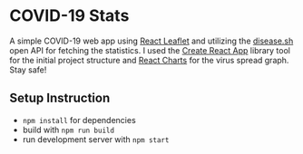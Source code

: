 # COVID-19 Stats

A simple COVID-19 web app using [React Leaflet](https://react-leaflet.js.org/) and utilizing the [disease.sh](https://disease.sh/) open API for fetching the statistics. I used the [Create React App](https://github.com/facebook/create-react-app) library tool for the initial project structure and [React Charts](https://www.npmjs.com/package/react-charts) for the virus spread graph. Stay safe!

## Setup Instruction

- `npm install` for dependencies
- build with `npm run build`
- run development server with `npm start`
